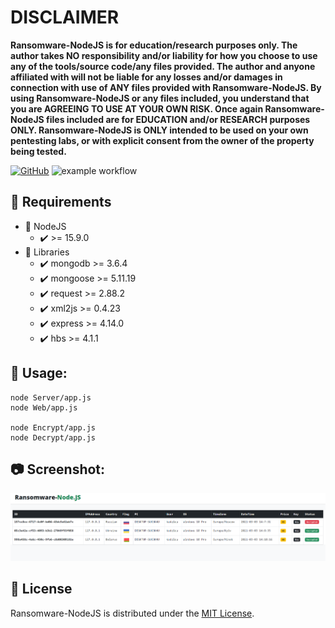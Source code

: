 # DISCLAIMER
**Ransomware-NodeJS is for education/research purposes only. The author takes NO responsibility and/or liability for how you choose to use any of the tools/source code/any files provided.
 The author and anyone affiliated with will not be liable for any losses and/or damages in connection with use of ANY files provided with Ransomware-NodeJS.
 By using Ransomware-NodeJS or any files included, you understand that you are AGREEING TO USE AT YOUR OWN RISK. Once again Ransomware-NodeJS files included are for EDUCATION and/or RESEARCH purposes ONLY.
 Ransomware-NodeJS is ONLY intended to be used on your own pentesting labs, or with explicit consent from the owner of the property being tested.** 

[![GitHub](https://img.shields.io/github/license/kadzicuh/Ransomware-NodeJS?style=flat)](LICENSE)
![example workflow](https://github.com/kadzicuh/Ransomware-NodeJS/actions/workflows/codeql-analysis.yml/badge.svg)

## 📃 Requirements
* 📌 NodeJS
  * ✔️ >= 15.9.0
* 📌 Libraries
  * ✔️ mongodb >= 3.6.4
  * ✔️ mongoose >= 5.11.19
  * ✔️ request >= 2.88.2
  * ✔️ xml2js >= 0.4.23
  * ✔️ express >= 4.14.0
  * ✔️ hbs >= 4.1.1

## 📃 Usage:
```
node Server/app.js
node Web/app.js

node Encrypt/app.js
node Decrypt/app.js
```

 ## 📷 Screenshot:
![Screenshot](Screenshot.png)

## 📃 License
Ransomware-NodeJS is distributed under the [MIT License](LICENSE).
